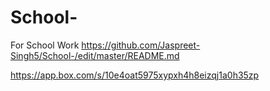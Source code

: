 # School-
For School Work 
https://github.com/Jaspreet-Singh5/School-/edit/master/README.md



https://app.box.com/s/10e4oat5975xypxh4h8eizqj1a0h35zp
